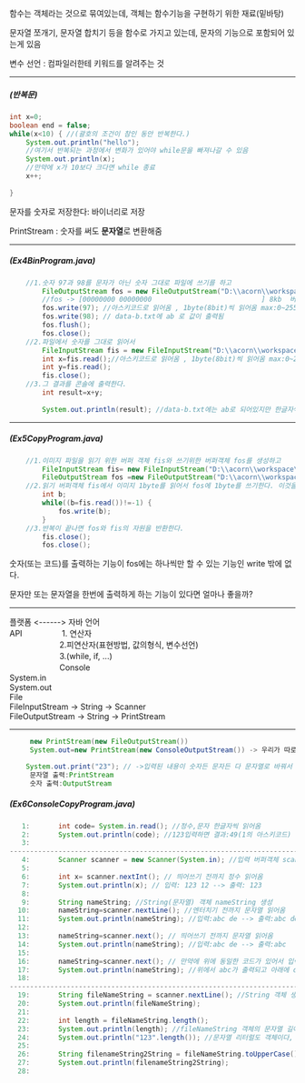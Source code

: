 함수는 객체라는 것으로 묶여있는데, 객체는 함수기능을 구현하기 위한 재료(밑바탕) 

문자열 쪼개기, 문자열 합치기 등을 함수로 가지고 있는데, 문자의 기능으로 포함되어 있는게 있음 

변수 선언 : 컴파일러한테 키워드를 알려주는 것

---

##### (반복문)

```java
int x=0;
boolean end = false;
while(x<10) { //(괄호의 조건이 참인 동안 반복한다.)
	System.out.println("hello");
	//여기서 반복되는 과정에서 변화가 있어야 while문을 빠져나갈 수 있음
	System.out.println(x);
	//만약에 x가 10보다 크다면 while 종료
	x++;
	 
} 
```



문자를 숫자로 저장한다: 바이너리로 저장

PrintStream : 숫자를 써도 **문자열**로 변환해줌 

---

##### (Ex4BinProgram.java)

```java
	//1.숫자 97과 98를 문자가 아닌 숫자 그대로 파일에 쓰기를 하고
		FileOutputStream fos = new FileOutputStream("D:\\acorn\\workspace\\data-b.txt");
		//fos -> [00000000 00000000                           ] 8kb  버퍼 생성됨
		fos.write(97); //아스키코드로 읽어옴 , 1byte(8bit)씩 읽어옴 max:0~255, 256은 못한다.
		fos.write(98); // data-b.txt에 ab 로 값이 출력됨
		fos.flush();
		fos.close();
	//2.파일에서 숫자를 그대로 읽어서
		FileInputStream fis = new FileInputStream("D:\\acorn\\workspace\\data-b.txt");
		int x=fis.read();//아스키코드로 읽어옴 , 1byte(8bit)씩 읽어옴 max:0~255, 256은 못한다.
		int y=fis.read();
		fis.close();
	//3.그 결과를 콘솔에 출력한다.
		int result=x+y;
		
		System.out.println(result); //data-b.txt에는 ab로 되어있지만 한글자씩 읽어와서 97+98 해서 195 출력
```
---

##### (Ex5CopyProgram.java)

```java
	//1.이미지 파일을 읽기 위한 버퍼 객체 fis와 쓰기위한 버퍼객체 fos를 생성하고
		FileInputStream fis= new FileInputStream("D:\\acorn\\workspace\\image.png");
		FileOutputStream fos =new FileOutputStream("D:\\acorn\\workspace\\image-copy.png");
	//2.읽기 버퍼객체 fis에서 이미지 1byte를 읽어서 fos에 1byte를 쓰기한다. 이것을 끝까지 반복한다.
		int b;
		while((b=fis.read())!=-1) {
			fos.write(b);
		}
	//3.반복이 끝나면 fos와 fis의 자원을 반환한다.
		fis.close();
		fos.close();
```



숫자(또는 코드)를 출력하는 기능이 fos에는 하나씩만 할 수 있는 기능인 write 밖에 없다.

문자만 또는 문자열을 한번에 출력하게 하는 기능이 있다면 얼마나 좋을까?



----

플랫폼  <------> 자바 언어  
API　　　　　1. 연산자  
　　　　　　  2.피연산자(표현방법, 값의형식, 변수선언)        
　　　　　　  3.(while, if, ...)  
　　　　　　 
Console  
​      System.in  
​      System.out  
File  
​      FileInputStream -> String -> Scanner  
​      FileOutputStream -> String -> PrintStream  

---

```java
	 new PrintStream(new FileOutputStream())
	 System.out=new PrintStream(new ConsoleOutputStream()) -> 우리가 따로 손을 대지 못하게 함, 즉 내장객체

	System.out.print("23"); // ->입력된 내용이 숫자든 문자든 다 문자열로 바꿔서 출력해줌 "23"
	 문자열 출력:PrintStream
	 숫자 출력:OutputStream
```

##### (Ex6ConsoleCopyProgram.java)

```java
   1: 		int code= System.in.read(); //정수,문자 한글자씩 읽어옴
   2: 		System.out.println(code); //123입력하면 결과:49(1의 아스키코드) , a입력하면 결과:97 
   3: 		
-----------------------------------------------------------------------------------------
   4: 		Scanner scanner = new Scanner(System.in); //입력 버퍼객체 scanner 생성
   5: 		
   6: 		int x= scanner.nextInt(); // 띄어쓰기 전까지 정수 읽어옴 
   7: 		System.out.println(x); // 입력: 123 12 --> 출력: 123
   8: 		
   9: 		String nameString; //String(문자열) 객체 nameString 생성
  10: 		nameString=scanner.nextLine(); //엔터치기 전까지 문자열 읽어옴
  11: 		System.out.println(nameString); //입력:abc de --> 출력:abc de
  12: 		
  13: 		nameString=scanner.next(); // 띄어쓰기 전까지 문자열 읽어옴
  14: 		System.out.println(nameString); //입력:abc de --> 출력:abc
  15: 		
  16: 		nameString=scanner.next(); // 만약에 위에 동일한 코드가 있어서 입력을 abc de로 하면
  17: 		System.out.println(nameString); //위에서 abc가 출력되고 아래에 de가 출력됨
  18: 		
-----------------------------------------------------------------------------------------
  19: 		String fileNameString = scanner.nextLine(); //String 객체 생성
  20: 		System.out.println(fileNameString);
  21: 
  22: 		int length = fileNameString.length(); 
  23: 		System.out.println(length); //fileNameString 객체의 문자열 길이
  24: 		System.out.println("123".length()); //문자열 리터럴도 객체이다, 출력:3
  25: 		
  26: 		String filenameString2String = fileNameString.toUpperCase();//소문자->대문자로 변경해서 출력
  27: 		System.out.println(filenameString2String);
  28: 
```


```

```